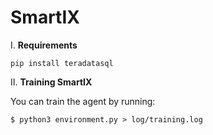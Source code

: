 # SmartIX

I. **Requirements**
```
pip install teradatasql
```

II. **Training SmartIX**

You can train the agent by running:

```
$ python3 environment.py > log/training.log
```


